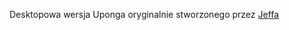 Desktopowa wersja Uponga oryginalnie stworzonego przez <a href="https://github.com/jeffizmyname">Jeffa</a>




